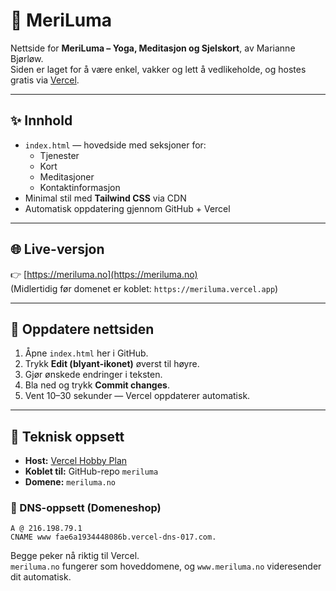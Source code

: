 # 🌸 MeriLuma

Nettside for **MeriLuma – Yoga, Meditasjon og Sjelskort**, av Marianne Bjørløw.  
Siden er laget for å være enkel, vakker og lett å vedlikeholde, og hostes gratis via [Vercel](https://vercel.com).

---

## ✨ Innhold

- `index.html` — hovedside med seksjoner for:
  - Tjenester
  - Kort
  - Meditasjoner
  - Kontaktinformasjon
- Minimal stil med **Tailwind CSS** via CDN
- Automatisk oppdatering gjennom GitHub + Vercel

---

## 🌐 Live-versjon

👉 [https://meriluma.no](https://meriluma.no)  
(Midlertidig før domenet er koblet: `https://meriluma.vercel.app`)

---

## 🔄 Oppdatere nettsiden

1. Åpne `index.html` her i GitHub.  
2. Trykk **Edit (blyant-ikonet)** øverst til høyre.  
3. Gjør ønskede endringer i teksten.  
4. Bla ned og trykk **Commit changes**.  
5. Vent 10–30 sekunder — Vercel oppdaterer automatisk.

---

## 🧭 Teknisk oppsett

- **Host:** [Vercel Hobby Plan](https://vercel.com/pricing)
- **Koblet til:** GitHub-repo `meriluma`
- **Domene:** `meriluma.no`  
 ### 🔹 DNS-oppsett (Domeneshop)
    A @ 216.198.79.1
    CNAME www fae6a1934448086b.vercel-dns-017.com.
    
Begge peker nå riktig til Vercel.  
`meriluma.no` fungerer som hoveddomene, og `www.meriluma.no` videresender dit automatisk.
